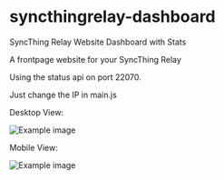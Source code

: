 # syncthingrelay-dashboard
SyncThing Relay Website Dashboard with Stats

A frontpage website for your SyncThing Relay

Using the status api on port 22070.

Just change the IP in main.js

Desktop View:

![Example image](https://github.com/andrewkliskey/syncthingrelay-dashboard/raw/master/desktop-image.png)

Mobile View:

![Example image](https://github.com/andrewkliskey/syncthingrelay-dashboard/raw/master/mobile-image.png)
